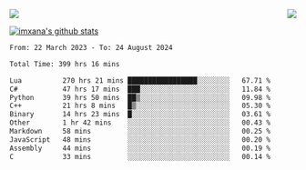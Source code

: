 <p>
  <a href="https://count.getloli.com/"><img src="https://count.getloli.com/get/@xana.readme?theme=moebooru-h"></a>
  <img src="https://weather-icon.journeyad.repl.co/@hangzhou?v=1" align="right">
</p>


<a href="https://github.com/imxana"><img align="center" src="https://github-readme-stats.vercel.app/api?username=imxana&show_icons=true&include_all_commits=true&hide_border=tru&custom_title=imxana%27s%20Github%20Stats" alt="imxana's github stats" /></a> 

<!--START_SECTION:waka-->

```txt
From: 22 March 2023 - To: 24 August 2024

Total Time: 399 hrs 16 mins

Lua          270 hrs 21 mins █████████████████░░░░░░░░   67.71 %
C#           47 hrs 17 mins  ███░░░░░░░░░░░░░░░░░░░░░░   11.84 %
Python       39 hrs 50 mins  ██▒░░░░░░░░░░░░░░░░░░░░░░   09.98 %
C++          21 hrs 8 mins   █▒░░░░░░░░░░░░░░░░░░░░░░░   05.30 %
Binary       14 hrs 23 mins  █░░░░░░░░░░░░░░░░░░░░░░░░   03.61 %
Other        1 hr 42 mins    ░░░░░░░░░░░░░░░░░░░░░░░░░   00.43 %
Markdown     58 mins         ░░░░░░░░░░░░░░░░░░░░░░░░░   00.25 %
JavaScript   48 mins         ░░░░░░░░░░░░░░░░░░░░░░░░░   00.20 %
Assembly     44 mins         ░░░░░░░░░░░░░░░░░░░░░░░░░   00.19 %
C            33 mins         ░░░░░░░░░░░░░░░░░░░░░░░░░   00.14 %
```

<!--END_SECTION:waka-->
